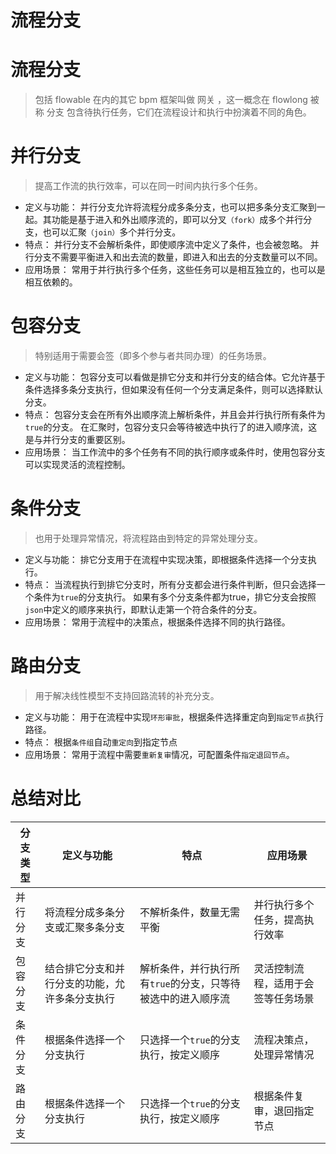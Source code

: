 # 流程分支

# **流程分支**

> 包括 flowable 在内的其它 bpm 框架叫做 网关 ，这一概念在 flowlong 被称 分支 包含待执行任务，它们在流程设计和执行中扮演着不同的角色。
> 

# **并行分支**

> 提高工作流的执行效率，可以在同一时间内执行多个任务。
> 
- 定义与功能： 并行分支允许将流程分成多条分支，也可以把多条分支汇聚到一起。其功能是基于进入和外出顺序流的，即可以分叉`（fork）`成多个并行分支，也可以汇聚`（join）`多个并行分支。
- 特点： 并行分支不会解析条件，即使顺序流中定义了条件，也会被忽略。 并行分支不需要平衡进入和出去流的数量，即进入和出去的分支数量可以不同。
- 应用场景： 常用于并行执行多个任务，这些任务可以是相互独立的，也可以是相互依赖的。

# **包容分支**

> 特别适用于需要会签（即多个参与者共同办理）的任务场景。
> 
- 定义与功能： 包容分支可以看做是排它分支和并行分支的结合体。它允许基于条件选择多条分支执行，但如果没有任何一个分支满足条件，则可以选择默认分支。
- 特点： 包容分支会在所有外出顺序流上解析条件，并且会并行执行所有条件为`true`的分支。 在汇聚时，包容分支只会等待被选中执行了的进入顺序流，这是与并行分支的重要区别。
- 应用场景： 当工作流中的多个任务有不同的执行顺序或条件时，使用包容分支可以实现灵活的流程控制。

# **条件分支**

> 也用于处理异常情况，将流程路由到特定的异常处理分支。
> 
- 定义与功能： 排它分支用于在流程中实现决策，即根据条件选择一个分支执行。
- 特点： 当流程执行到排它分支时，所有分支都会进行条件判断，但只会选择一个条件为`true`的分支执行。 如果有多个分支条件都为true，排它分支会按照`json`中定义的顺序来执行，即默认走第一个符合条件的分支。
- 应用场景： 常用于流程中的决策点，根据条件选择不同的执行路径。

# **路由分支**

> 用于解决线性模型不支持回路流转的补充分支。
> 
- 定义与功能： 用于在流程中实现`环形审批`，根据条件选择重定向到`指定节点`执行路径。
- 特点： 根据`条件组`自动`重定向`到指定节点
- 应用场景： 常用于流程中需要`重新复审`情况，可配置条件`指定退回节点`。

# **总结对比**

| **分支类型** | **定义与功能** | **特点** | **应用场景** |
| --- | --- | --- | --- |
| 并行分支 | 将流程分成多条分支或汇聚多条分支 | 不解析条件，数量无需平衡 | 并行执行多个任务，提高执行效率 |
| 包容分支 | 结合排它分支和并行分支的功能，允许多条分支执行 | 解析条件，并行执行所有`true`的分支，只等待被选中的进入顺序流 | 灵活控制流程，适用于会签等任务场景 |
| 条件分支 | 根据条件选择一个分支执行 | 只选择一个`true`的分支执行，按定义顺序 | 流程决策点，处理异常情况 |
| 路由分支 | 根据条件选择一个分支执行 | 只选择一个`true`的分支执行，按定义顺序 | 根据条件复审，退回指定节点 |